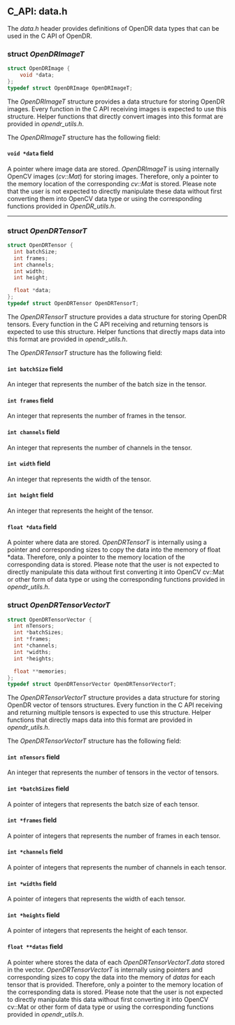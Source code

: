 ## C_API: data.h


The *data.h* header provides definitions of OpenDR data types that can be used in the C API of OpenDR.

### struct *OpenDRImageT*
```C
struct OpenDRImage {
    void *data;
};
typedef struct OpenDRImage OpenDRImageT;
```


The *OpenDRImageT* structure provides a data structure for storing OpenDR images. 
Every function in the C API receiving images is expected to use this structure.
Helper functions that directly convert images into this format are provided in *opendr_utils.h*.

The *OpenDRImageT* structure has the following field:

#### `void *data` field

A pointer where image data are stored. 
*OpenDRImageT* is using internally OpenCV images (*cv::Mat*) for storing images. 
Therefore, only a pointer to the memory location of the corresponding *cv::Mat* is stored.
Please note that the user is not expected to directly manipulate these data without first converting them into OpenCV data type or using the corresponding functions provided in *OpenDR_utils.h*.

---

### struct *OpenDRTensorT*
```C
struct OpenDRTensor {
  int batchSize;
  int frames;
  int channels;
  int width;
  int height;

  float *data;
};
typedef struct OpenDRTensor OpenDRTensorT;
```


The *OpenDRTensorT* structure provides a data structure for storing OpenDR tensors.
Every function in the C API receiving and returning tensors is expected to use this structure.
Helper functions that directly maps data into this format are provided in *opendr_utils.h*.

The *OpenDRTensorT* structure has the following field:

#### `int batchSize` field

An integer that represents the number of the batch size in the tensor.

#### `int frames` field

An integer that represents the number of frames in the tensor.

#### `int channels` field

An integer that represents the number of channels in the tensor.

#### `int width` field

An integer that represents the width of the tensor.

#### `int height` field

An integer that represents the height of the tensor.

#### `float *data` field

A pointer where data are stored.
*OpenDRTensorT* is internally using a pointer and corresponding sizes to copy the data into the memory of float *data.
Therefore, only a pointer to the memory location of the corresponding data is stored.
Please note that the user is not expected to directly manipulate this data without first converting it into OpenCV cv::Mat or other form of data type or using the corresponding functions provided in *opendr_utils.h*.

### struct *OpenDRTensorVectorT*
```C
struct OpenDRTensorVector {
  int nTensors;
  int *batchSizes;
  int *frames;
  int *channels;
  int *widths;
  int *heights;

  float **memories;
};
typedef struct OpenDRTensorVector OpenDRTensorVectorT;
```


The *OpenDRTensorVectorT* structure provides a data structure for storing OpenDR vector of tensors structures.
Every function in the C API receiving and returning multiple tensors is expected to use this structure.
Helper functions that directly maps data into this format are provided in *opendr_utils.h*.

The *OpenDRTensorVectorT* structure has the following field:

#### `int nTensors` field

An integer that represents the number of tensors in the vector of tensors.

#### `int *batchSizes` field

A pointer of integers that represents the batch size of each tensor.

#### `int *frames` field

A pointer of integers that represents the number of frames in each tensor.

#### `int *channels` field

A pointer of integers that represents the number of channels in each tensor.

#### `int *widths` field

A pointer of integers that represents the width of each tensor.

#### `int *heights` field

A pointer of integers that represents the height of each tensor.

#### `float **datas` field

A pointer where stores the data of each *OpenDRTensorVectorT.data* stored in the vector.
*OpenDRTensorVectorT* is internally using pointers and corresponding sizes to copy the data into the memory of *datas* for each tensor that is provided.
Therefore, only a pointer to the memory location of the corresponding data is stored.
Please note that the user is not expected to directly manipulate this data without first converting it into OpenCV cv::Mat or other form of data type or using the corresponding functions provided in *opendr_utils.h*.
